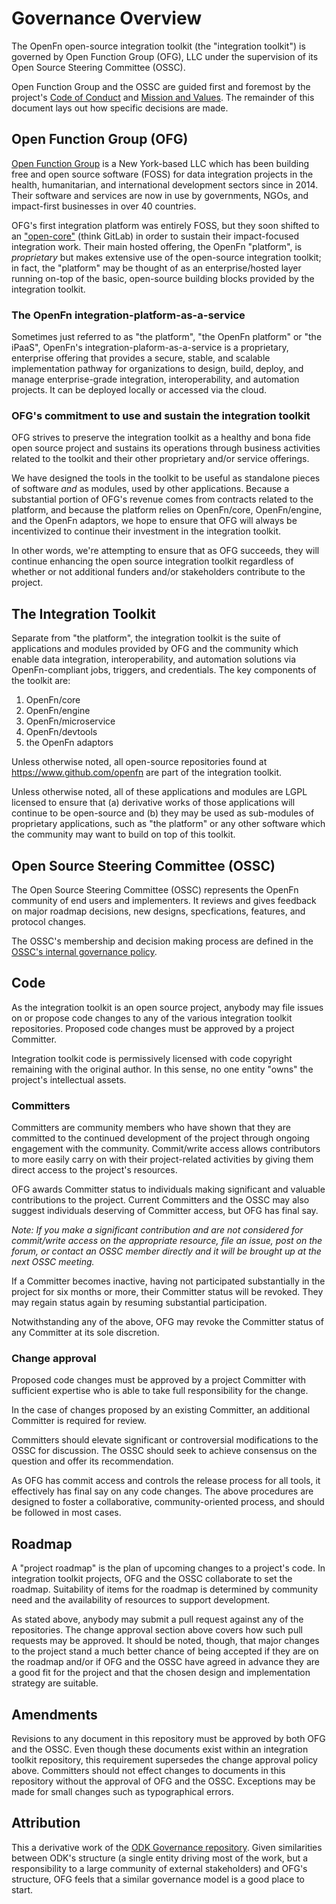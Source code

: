 # Governance Overview

The OpenFn open-source integration toolkit (the "integration toolkit") is
governed by Open Function Group (OFG), LLC under the supervision of its Open
Source Steering Committee (OSSC).

Open Function Group and the OSSC are guided first and foremost by the project's
[Code of Conduct](CODE-OF-CONDUCT.md) and
[Mission and Values](MISSION-AND-VALUES.md). The remainder of this document lays
out how specific decisions are made.

## Open Function Group (OFG)

[Open Function Group](https://www.openfn.org) is a New York-based LLC which has
been building free and open source software (FOSS) for data integration projects
in the health, humanitarian, and international development sectors since
in 2014. Their software and services are now in use by governments, NGOs, and
impact-first businesses in over 40 countries.

OFG's first integration platform was entirely FOSS, but they soon shifted to an
["open-core"](https://en.wikipedia.org/wiki/Open-core_model) (think GitLab) in
order to sustain their impact-focused integration work. Their main hosted
offering, the OpenFn "platform", is _proprietary_ but makes extensive use of the
open-source integration toolkit; in fact, the "platform" may be thought of as an
enterprise/hosted layer running on-top of the basic, open-source building blocks
provided by the integration toolkit.

### The OpenFn integration-platform-as-a-service

Sometimes just referred to as "the platform", "the OpenFn platform" or "the
iPaaS", OpenFn's integration-plaform-as-a-service is a proprietary, enterprise
offering that provides a secure, stable, and scalable implementation pathway for
organizations to design, build, deploy, and manage enterprise-grade integration,
interoperability, and automation projects. It can be deployed locally or
accessed via the cloud.

### OFG's commitment to use and sustain the integration toolkit

OFG strives to preserve the integration toolkit as a healthy and bona fide open
source project and sustains its operations through business activities related
to the toolkit and their other proprietary and/or service offerings.

We have designed the tools in the toolkit to be useful as standalone pieces of
software _and_ as modules, used by other applications. Because a substantial
portion of OFG's revenue comes from contracts related to the platform, and
because the platform relies on OpenFn/core, OpenFn/engine, and the OpenFn
adaptors, we hope to ensure that OFG will always be incentivized to continue
their investment in the integration toolkit.

In other words, we're attempting to ensure that as OFG succeeds, they will
continue enhancing the open source integration toolkit regardless of whether or
not additional funders and/or stakeholders contribute to the project.

## The Integration Toolkit

Separate from "the platform", the integration toolkit is the suite of
applications and modules provided by OFG and the community which enable data
integration, interoperability, and automation solutions via OpenFn-compliant
jobs, triggers, and credentials. The key components of the toolkit are:

1. OpenFn/core
2. OpenFn/engine
3. OpenFn/microservice
4. OpenFn/devtools
5. the OpenFn adaptors

Unless otherwise noted, all open-source repositories found at
https://www.github.com/openfn are part of the integration toolkit.

Unless otherwise noted, all of these applications and modules are LGPL licensed
to ensure that (a) derivative works of those applications will continue to be
open-source and (b) they may be used as sub-modules of proprietary applications,
such as "the platform" or any other software which the community may want to
build on top of this toolkit.

## Open Source Steering Committee (OSSC)

The Open Source Steering Committee (OSSC) represents the OpenFn community of end
users and implementers. It reviews and gives feedback on major roadmap
decisions, new designs, specfications, features, and protocol changes.

The OSSC's membership and decision making process are defined in the
[OSSC's internal governance policy](steering-committee.md).

## Code

As the integration toolkit is an open source project, anybody may file issues on
or propose code changes to any of the various integration toolkit repositories.
Proposed code changes must be approved by a project Committer.

Integration toolkit code is permissively licensed with code copyright remaining
with the original author. In this sense, no one entity "owns" the project's
intellectual assets.

### Committers

Committers are community members who have shown that they are committed to the
continued development of the project through ongoing engagement with the
community. Commit/write access allows contributors to more easily carry on with
their project-related activities by giving them direct access to the project's
resources.

OFG awards Committer status to individuals making significant and valuable
contributions to the project. Current Committers and the OSSC may also suggest
individuals deserving of Committer access, but OFG has final say.

_Note: If you make a significant contribution and are not considered for
commit/write access on the appropriate resource, file an issue, post on the
forum, or contact an OSSC member directly and it will be brought up at the next
OSSC meeting._

If a Committer becomes inactive, having not participated substantially in the
project for six months or more, their Committer status will be revoked. They may
regain status again by resuming substantial participation.

Notwithstanding any of the above, OFG may revoke the Committer status of any
Committer at its sole discretion.

### Change approval

Proposed code changes must be approved by a project Committer with sufficient
expertise who is able to take full responsibility for the change.

In the case of changes proposed by an existing Committer, an additional
Committer is required for review.

Committers should elevate significant or controversial modifications to the OSSC
for discussion. The OSSC should seek to achieve consensus on the question and
offer its recommendation.

As OFG has commit access and controls the release process for all tools, it
effectively has final say on any code changes. The above procedures are designed
to foster a collaborative, community-oriented process, and should be followed in
most cases.

## Roadmap

A "project roadmap" is the plan of upcoming changes to a project's code. In
integration toolkit projects, OFG and the OSSC collaborate to set the roadmap.
Suitability of items for the roadmap is determined by community need and the
availability of resources to support development.

As stated above, anybody may submit a pull request against any of the
repositories. The change approval section above covers how such pull requests
may be approved. It should be noted, though, that major changes to the project
stand a much better chance of being accepted if they are on the roadmap and/or
if OFG and the OSSC have agreed in advance they are a good fit for the project
and that the chosen design and implementation strategy are suitable.

## Amendments

Revisions to any document in this repository must be approved by both OFG and
the OSSC. Even though these documents exist within an integration toolkit
repository, this requirement supersedes the change approval policy above.
Committers should not effect changes to documents in this repository without the
approval of OFG and the OSSC. Exceptions may be made for small changes such as
typographical errors.

## Attribution

This a derivative work of the
[ODK Governance repository](https://github.com/getodk/governance/). Given
similarities between ODK's structure (a single entity driving most of the work,
but a responsibility to a large community of external stakeholders) and OFG's
structure, OFG feels that a similar governance model is a good place to start.
